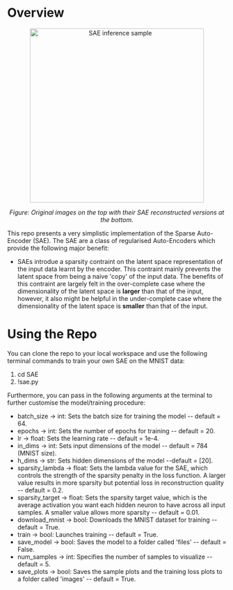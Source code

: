 # Overview
<div align="center">
    <img src="https://github.com/user-attachments/assets/367952a0-dbb4-4f39-a689-7e9d551770f7" alt="SAE inference sample" width="400" height="400"/>
    <p><em>Figure: Original images on the top with their SAE reconstructed versions at the bottom.</em></p>
</div>

This repo presents a very simplistic implementation of the Sparse Auto-Encoder (SAE). The SAE are a class of regularised Auto-Encoders which provide the following major benefit:
* SAEs introdue a sparsity contraint on the latent space representation of the input data learnt by the encoder. This contraint mainly prevents the latent space from being a naive 'copy' of the input data. The benefits of this contraint are largely felt in the over-complete case where the dimensionality of the latent space is **larger** than that of the input, however, it also might be helpful in the under-complete case where the dimensionality of the latent space is **smaller** than that of the input.

# Using the Repo 
You can clone the repo to your local workspace and use the following terminal commands to train your own SAE on the MNIST data:
1. cd SAE
2. !sae.py

Furthermore, you can pass in the following arguments at the terminal to further customise the model/training procedure:
* batch_size -> int: Sets the batch size for training the model -- default = 64.
* epochs -> int: Sets the number of epochs for training -- default = 20.
* lr -> float: Sets the learning rate -- default = 1e-4.
* in_dims -> int: Sets input dimensions of the model -- default = 784 (MNIST size).
* h_dims -> str: Sets hidden dimensions of the model --default = \[20\].
* sparsity_lambda -> float: Sets the lambda value for the SAE, which controls the strength of the sparsity penalty in the loss function. A larger value results in more sparsity but potential loss in reconstruction quality -- default = 0.2.
* sparsity_target -> float: Sets the sparsity target value, which is the average activation you want each hidden neuron to have across all input samples. A smaller value allows more sparsity -- default = 0.01.
* download_mnist -> bool: Downloads the MNIST dataset for training -- default = True.
* train -> bool: Launches training -- default = True.
* save_model -> bool: Saves the model to a folder called 'files' -- default = False.
* num_samples -> int: Specifies the number of samples to visualize -- default = 5.
* save_plots -> bool: Saves the sample plots and the training loss plots to a folder called 'images' -- default = True.
